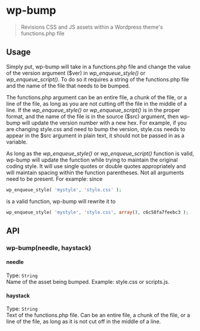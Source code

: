# wp-bump
>Revisions CSS and JS assets within a Wordpress theme's functions.php file

## Usage
Simply put, wp-bump will take in a functions.php file and change the value of the version argument ($ver) in *wp_enqueue_style()* or *wp_enqueue_script()*.  To do so it requires a string of the functions.php file and the name of the file that needs to be bumped.

The functions.php argument can be an entire file, a chunk of the file, or a line of the file, as long as you are not cutting off the file in the middle of a line.  If the *wp_enqueue_style()* or *wp_enqueue_script()* is in the proper format, and the name of the file is in the source ($src) argument, then wp-bump will update the version number with a new hex.  For example, if you are changing style.css and need to bump the version, style.css needs to appear in the $src argument in plain text, it should not be passed in as a variable.

As long as the *wp_enqueue_style()* or *wp_enqueue_script()* function is valid, wp-bump will update the function while trying to maintain the original coding style.  It will use single quotes or double quotes appropriately and will maintain spacing within the function parentheses.  Not all arguments need to be present.  For example: since

```php
wp_enqueue_style( 'mystyle', 'style.css' );
```
is a valid function, wp-bump will rewrite it to
```php
wp_enqueue_style( 'mystyle', 'style.css', array(), c6c58fa7feebc3 );
```

## API
### wp-bump(needle, haystack)
#### needle
Type: `String`  
Name of the asset being bumped.  Example: style.css or scripts.js.

#### haystack
Type: `String`  
Text of the functions.php file.  Can be an entire file, a chunk of the file, or a line of the file, as long as it is not cut off in the middle of a line.
